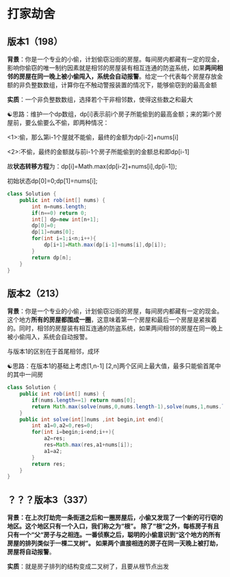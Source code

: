 # 打家劫舍

## 版本1（198）

**背景**：你是一个专业的小偷，计划偷窃沿街的房屋。每间房内都藏有一定的现金，影响你偷窃的唯一制约因素就是相邻的房屋装有相互连通的防盗系统，如果**两间相邻的房屋在同一晚上被小偷闯入，系统会自动报警**。给定一个代表每个房屋存放金额的非负整数数组，计算你在不触动警报装置的情况下，能够偷窃到的最高金额

**实质**：一个非负整数数组，选择若个干非相邻数，使得这些数之和最大

:yin_yang:思路：维护一个dp数组，dp[i]表示前i个房子所能偷到的最高金额；来的第i个房屋前，要么偷要么不偷，即两种情况：

<1>:偷，那么第i-1个屋就不能偷，最终的金额为dp[i-2]+nums[i]

<2>:不偷，最终的金额就与前i-1个房子所能偷到的金额总和即dp[i-1]

故**状态转移方程**为：dp[i]=Math.max(dp[i-2]+nums[i],dp[i-1]);

初始状态dp[0]=0;dp[1]=nums[i];

```java
class Solution {
    public int rob(int[] nums) {
        int n=nums.length;
        if(n==0) return 0;
        int[] dp=new int[n+1];
        dp[0]=0;
        dp[1]=nums[0];
        for(int i=1;i<n;i++){
            dp[i+1]=Math.max(dp[i-1]+nums[i],dp[i]);
        }
        return dp[n];
    }
}
```

## 版本2（213）

**背景**：你是一个专业的小偷，计划偷窃沿街的房屋，每间房内都藏有一定的现金。这个地方**所有的房屋都围成一圈**，这意味着第一个房屋和最后一个房屋是紧挨着的。同时，相邻的房屋装有相互连通的防盗系统，如果两间相邻的房屋在同一晚上被小偷闯入，系统会自动报警。

与版本1的区别在于首尾相邻，成环

:yin_yang:思路：在版本1的基础上考虑[1,n-1] [2,n]两个区间上最大值，最多只能偷首尾中的其中一间房

```java
class Solution {
    public int rob(int[] nums) {
        if(nums.length==1) return nums[0];
        return Math.max(solve(nums,0,nums.length-1),solve(nums,1,nums.length));
    }
    public int solve(int[]nums ,int begin,int end){
        int a1=0,a2=0,res=0;
        for(int i=begin;i<end;i++){
            a2=res;
            res=Math.max(res,a1+nums[i]);
            a1=a2;
        }
        return res;
    }
}
```

## ？？？版本3（337）

**背景：**在上次打劫完一条街道之后和一圈房屋后，小偷又发现了一个新的可行窃的地区。这个地区只有一个入口，我们称之为“根”。 除了“根”之外，每栋房子有且只有一个“父“房子与之相连。一番侦察之后，聪明的小偷意识到“这个地方的所有房屋的排列类似于一棵二叉树”。 如果两个**直接相连的房子在同一天晚上被打劫，房屋将自动报警**。

**实质**：就是房子排列的结构变成二叉树了，且要从根节点出发

